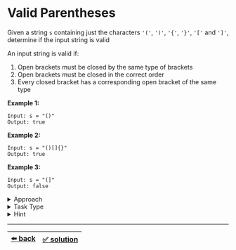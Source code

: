 # Valid Parentheses

Given a string `s` containing just the characters `'('`, `')'`, `'{'`, `'}'`, `'['` and `']'`, determine if the input string is valid

An input string is valid if:
1. Open brackets must be closed by the same type of brackets
2. Open brackets must be closed in the correct order
3. Every closed bracket has a corresponding open bracket of the same type

__Example 1:__

```
Input: s = "()"
Output: true
```

__Example 2:__

```
Input: s = "()[]{}"
Output: true
```

__Example 3:__

```
Input: s = "(]"
Output: false
```

<details>

<summary>Approach</summary>

- `Create and use one or more Stacks as you iterate an array`

</details>

<details>

<summary>Task Type</summary>

It is a "One Pointer One Array and _Stack_" Task Type. So you need to iterate a string as an array and use a Stack in order to solve the task

</details>

<details>

<summary>Hint</summary>

If you encounter an opening bracket then you need to push it to the Stack. If you encounter a closing bracket then you need to pop off the Stack (only make sure that you pop the same type of opening bracket as you found a closing bracket otherwise the brackets are placed incorrectly)

__Note:__ we have already given a try to solving this task [here](../../cheatsheet/brackets/README.md)

</details>

---

| [:arrow_left: back](../task-type.md) | [:white_check_mark: solution](./solution.js) |
| :---: | :---: |
